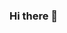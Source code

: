 ### Hi there 👋

<!--
**Olegang/Olegang** is a ✨ _special_ ✨ repository because its `README.md` (this file) appears on your GitHub profile.

Here are some ideas to get you started:

- 🔭 I’m currently working on studying
- 🌱 I’m currently learning C++
- 👯 I’m looking to collaborate on idk
- 🤔 I’m looking for help with MONEY
- 💬 Ask me about nothing
- 📫 How to reach me: telegram @olegxng
- 😄 Pronouns: what is that?
- ⚡ Fun fact: fun fact
-->
